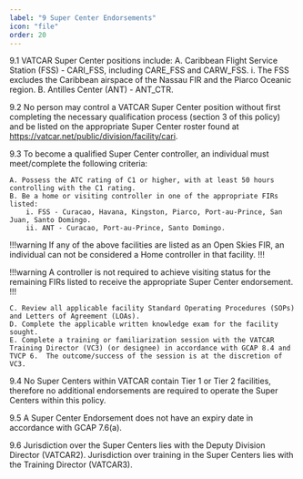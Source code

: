 ```yaml
---
label: "9 Super Center Endorsements"
icon: "file"
order: 20
---
```


9.1 VATCAR Super Center positions include:
    A. Caribbean Flight Service Station (FSS) - CARI_FSS, including CARE_FSS and CARW_FSS.
        i. The FSS excludes the Caribbean airspace of the Nassau FIR and the Piarco Oceanic region.
    B. Antilles Center (ANT) - ANT_CTR.

9.2 No person may control a VATCAR Super Center position without first completing the necessary qualification process (section 3 of this policy) and be listed on the appropriate Super Center roster found at https://vatcar.net/public/division/facility/cari.

9.3 To become a qualified Super Center controller, an individual must meet/complete the following criteria:

    A. Possess the ATC rating of C1 or higher, with at least 50 hours controlling with the C1 rating.
    B. Be a home or visiting controller in one of the appropriate FIRs listed:
        i. FSS - Curacao, Havana, Kingston, Piarco, Port-au-Prince, San Juan, Santo Domingo.
        ii. ANT - Curacao, Port-au-Prince, Santo Domingo.

!!!warning
If any of the above facilities are listed as an Open Skies FIR, an individual can not be considered a Home controller in that facility.
!!!

!!!warning
A controller is not required to achieve visiting status for the remaining FIRs listed to receive the appropriate Super Center endorsement.
!!!

    C. Review all applicable facility Standard Operating Procedures (SOPs) and Letters of Agreement (LOAs).
    D. Complete the applicable written knowledge exam for the facility sought.
    E. Complete a training or familiarization session with the VATCAR Training Director (VC3) (or designee) in accordance with GCAP 8.4 and TVCP 6.  The outcome/success of the session is at the discretion of VC3.

9.4 No Super Centers within VATCAR contain Tier 1 or Tier 2 facilities, therefore no additional endorsements are required to operate the Super Centers within this policy.

9.5 A Super Center Endorsement does not have an expiry date in accordance with GCAP 7.6(a).

9.6 Jurisdiction over the Super Centers lies with the Deputy Division Director (VATCAR2).  Jurisdiction over training in the Super Centers lies with the Training Director (VATCAR3).
